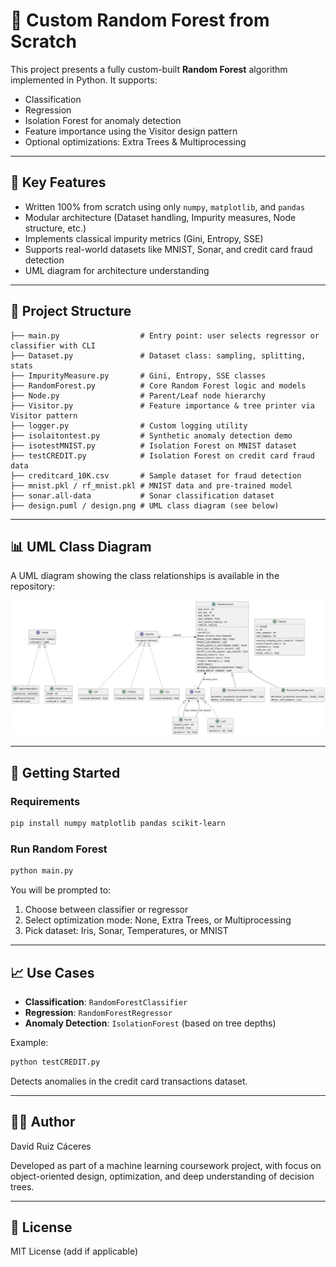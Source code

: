 # 🌲 Custom Random Forest from Scratch

This project presents a fully custom-built **Random Forest** algorithm implemented in Python. It supports:
- Classification
- Regression
- Isolation Forest for anomaly detection
- Feature importance using the Visitor design pattern
- Optional optimizations: Extra Trees & Multiprocessing

---

## 🧠 Key Features

- Written 100% from scratch using only `numpy`, `matplotlib`, and `pandas`
- Modular architecture (Dataset handling, Impurity measures, Node structure, etc.)
- Implements classical impurity metrics (Gini, Entropy, SSE)
- Supports real-world datasets like MNIST, Sonar, and credit card fraud detection
- UML diagram for architecture understanding

---

## 📂 Project Structure

```
├── main.py                  # Entry point: user selects regressor or classifier with CLI
├── Dataset.py               # Dataset class: sampling, splitting, stats
├── ImpurityMeasure.py       # Gini, Entropy, SSE classes
├── RandomForest.py          # Core Random Forest logic and models
├── Node.py                  # Parent/Leaf node hierarchy
├── Visitor.py               # Feature importance & tree printer via Visitor pattern
├── logger.py                # Custom logging utility
├── isolaitontest.py         # Synthetic anomaly detection demo
├── isotestMNIST.py          # Isolation Forest on MNIST dataset
├── testCREDIT.py            # Isolation Forest on credit card fraud data
├── creditcard_10K.csv       # Sample dataset for fraud detection
├── mnist.pkl / rf_mnist.pkl # MNIST data and pre-trained model
├── sonar.all-data           # Sonar classification dataset
├── design.puml / design.png # UML class diagram (see below)
```

---

## 📊 UML Class Diagram

A UML diagram showing the class relationships is available in the repository:

![UML Diagram](design.png)

---

## 🚀 Getting Started

### Requirements
```bash
pip install numpy matplotlib pandas scikit-learn
```

### Run Random Forest
```bash
python main.py
```
You will be prompted to:
1. Choose between classifier or regressor
2. Select optimization mode: None, Extra Trees, or Multiprocessing
3. Pick dataset: Iris, Sonar, Temperatures, or MNIST

---

## 📈 Use Cases

- **Classification**: `RandomForestClassifier`
- **Regression**: `RandomForestRegressor`
- **Anomaly Detection**: `IsolationForest` (based on tree depths)

Example:
```bash
python testCREDIT.py
```
Detects anomalies in the credit card transactions dataset.

---

## 👨‍💻 Author

David Ruiz Cáceres

Developed as part of a machine learning coursework project, with focus on object-oriented design, optimization, and deep understanding of decision trees.

---

## 📜 License

MIT License (add if applicable)

